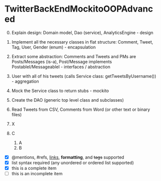 # TwitterBackEndMockitoOOPAdvanced

0. Explain design: Domain model, Dao (service), AnalyticsEngine - design
1. Implement all the necessary classes in flat structure: Comment, Tweet, Tag, User, Gender (enum) - encapsulation
2. Extract some abstraction: Comments and Tweets and PMs are Posts/Messages (is-a), Post/Message implements PostableI/MessageableI - interfaces / abstraction
3. User with all of his tweets (calls Service class: getTweetsByUsername()) - aggregation
4. Mock the Service class to return stubs - mockito
5. Create the DAO (generic top level class and subclasses)
6. Read Tweets from CSV, Comments from Word (or other text or binary files)

1. X
1. C
    1. A
    1. B

- [x] @mentions, #refs, [links](), **formatting**, and <del>tags</del> supported
- [x] list syntax required (any unordered or ordered list supported)
- [x] this is a complete item
- [ ] this is an incomplete item
